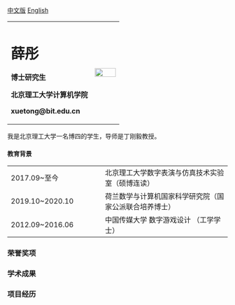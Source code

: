 <a href="/index-en.md">中文版</a> [English](index-en.md)

<table border="0">
  <tr>
    <td width="75%">
      <h1>薛彤</h1>
      <p><b>博士研究生</b></p>
      <p><b>北京理工大学计算机学院</b></p>
      <p><b>xuetong@bit.edu.cn</b></p>
    </td>
    <td width="25%">
      <img src="https://user-images.githubusercontent.com/57761094/139632689-298b892e-2684-4b25-91ab-fa626c7d194b.jpg" width="100%">   
    </td>
  </tr>
</table>



我是北京理工大学一名博四的学生，导师是丁刚毅教授。

#### 教育背景
<table border="0" width="100%">
        <tbody>
        <tr>  <td width="140">2017.09~至今</td> <td width="40"></td>
            <td>北京理工大学数字表演与仿真技术实验室（硕博连读）</td>
        </tr>
        <tr>  <td width="140">2019.10~2020.10 </td> <td width="40"></td>
            <td>荷兰数学与计算机国家科学研究院（国家公派联合培养博士）</td>
        </tr> 
        <tr>  <td width="140">2012.09~2016.06  </td> <td width="40"></td>
            <td>中国传媒大学 数字游戏设计 （工学学士）</td>
        </tr>
      </tbody>
</table>


### 荣誉奖项

### 学术成果

### 项目经历
